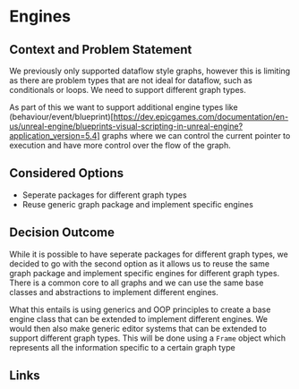 # Engines

## Context and Problem Statement

We previously only supported dataflow style graphs, however this is limiting as there are problem types that are not ideal for dataflow, such as conditionals or loops. We need to support different graph types.

As part of this we want to support additional engine types like (behaviour/event/blueprint)[https://dev.epicgames.com/documentation/en-us/unreal-engine/blueprints-visual-scripting-in-unreal-engine?application_version=5.4] graphs where we can control the current pointer to execution and have more control over the flow of the graph.

## Considered Options

- Seperate packages for different graph types
- Reuse generic graph package and implement specific engines

## Decision Outcome

While it is possible to have seperate packages for different graph types, we decided to go with the second option as it allows us to reuse the same graph package and implement specific engines for different graph types. There is a common core to all graphs and we can use the same base classes and abstractions to implement different engines.

What this entails is using generics and OOP principles to create a base engine class that can be extended to implement different engines. We would then also make generic editor systems that can be extended to support different graph types. This will be done using a `Frame` object which represents all the information specific to a certain graph type

## Links

